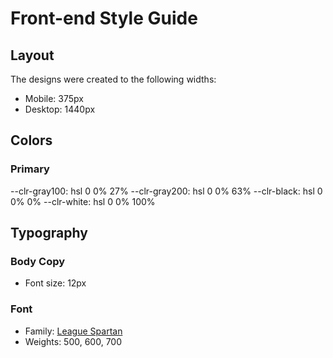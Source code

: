 # Front-end Style Guide

## Layout

The designs were created to the following widths:

- Mobile: 375px
- Desktop: 1440px

## Colors

### Primary

--clr-gray100: hsl 0 0% 27%
--clr-gray200: hsl 0 0% 63%
--clr-black: hsl 0 0% 0%
--clr-white: hsl 0 0% 100%

## Typography

### Body Copy

- Font size: 12px

### Font

- Family: [League Spartan](https://fonts.google.com/specimen/League+Spartan)
- Weights: 500, 600, 700
